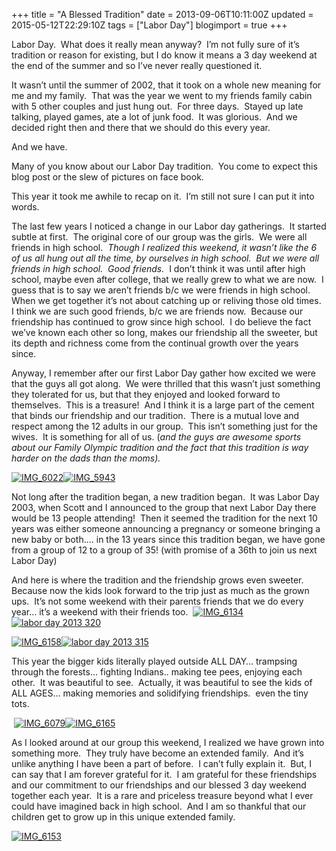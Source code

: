 +++
title = "A Blessed Tradition"
date = 2013-09-06T10:11:00Z
updated = 2015-05-12T22:29:10Z
tags = ["Labor Day"]
blogimport = true 
+++

Labor Day.&#160; What does it really mean anyway?&#160; I’m not fully sure of it’s tradition or reason for existing, but I do know it means a 3 day weekend at the end of the summer and so I’ve never really questioned it. 

It wasn’t until the summer of 2002, that it took on a whole new meaning for me and my family.&#160; That was the year we went to my friends family cabin with 5 other couples and just hung out.&#160; For three days.&#160; Stayed up late talking, played games, ate a lot of junk food.&#160; It was glorious.&#160; And we decided right then and there that we should do this every year. 

And we have. 

Many of you know about our Labor Day tradition.&#160; You come to expect this blog post or the slew of pictures on face book.&#160; 

This year it took me awhile to recap on it.&#160; I’m still not sure I can put it into words.&#160; 

The last few years I noticed a change in our Labor day gatherings.&#160; It started subtle at first.&#160; The original core of our group was the girls.&#160; We were all friends in high school.&#160; _Though I realized this weekend, it wasn’t like the 6 of us all hung out all the time, by ourselves in high school.&#160; But we were all friends in high school.&#160; Good friends._&#160; I don’t think it was until after high school, maybe even after college, that we really grew to what we are now.&#160; I guess that is to say we aren’t friends b/c we were friends in high school.&#160; When we get together it’s not about catching up or reliving those old times.&#160; I think we are such good friends, b/c we are friends now.&#160; Because our friendship has continued to grow since high school.&#160; I do believe the fact we’ve known each other so long, makes our friendship all the sweeter, but its depth and richness come from the continual growth over the years since.&#160; 

Anyway, I remember after our first Labor Day gather how excited we were that the guys all got along.&#160; We were thrilled that this wasn’t just something they tolerated for us, but that they enjoyed and looked forward to themselves.&#160; This is a treasure!&#160; And I think it is a large part of the cement that binds our friendship and our tradition.&#160; There is a mutual love and respect among the 12 adults in our group.&#160; This isn’t something just for the wives.&#160; It is something for all of us. (_and the guys are awesome sports about our Family Olympic tradition and the fact that this tradition is way harder on the dads than the moms)._

[![IMG_6022](https://latc.s3.amazonaws.com/wp-content/uploads/2013/09/IMG_6022.jpg "IMG_6022")](https://latc.s3.amazonaws.com/wp-content/uploads/2013/09/IMG_6022.jpg)[![IMG_5943](https://latc.s3.amazonaws.com/wp-content/uploads/2013/09/IMG_5943.jpg "IMG_5943")](https://latc.s3.amazonaws.com/wp-content/uploads/2013/09/IMG_5943.jpg)

Not long after the tradition began, a new tradition began.&#160; It was Labor Day 2003, when Scott and I announced to the group that next Labor Day there would be 13 people attending!&#160; Then it seemed the tradition for the next 10 years was either someone announcing a pregnancy or someone bringing a new baby or both…. in the 13 years since this tradition began, we have gone from a group of 12 to a group of 35! (with promise of a 36th to join us next Labor Day)

And here is where the tradition and the friendship grows even sweeter.&#160; Because now the kids look forward to the trip just as much as the grown ups.&#160; It’s not some weekend with their parents friends that we do every year… it’s a weekend with their friends too.&#160; [![IMG_6134](https://latc.s3.amazonaws.com/wp-content/uploads/2013/09/IMG_6134.jpg "IMG_6134")](https://latc.s3.amazonaws.com/wp-content/uploads/2013/09/IMG_6134.jpg)[![labor day 2013 320](https://latc.s3.amazonaws.com/wp-content/uploads/2013/09/labor-day-2013-320.jpg "labor day 2013 320")](https://latc.s3.amazonaws.com/wp-content/uploads/2013/09/labor-day-2013-320.jpg)

[![IMG_6158](https://latc.s3.amazonaws.com/wp-content/uploads/2013/09/IMG_6158.jpg "IMG_6158")](https://latc.s3.amazonaws.com/wp-content/uploads/2013/09/IMG_6158.jpg)[![labor day 2013 315](https://latc.s3.amazonaws.com/wp-content/uploads/2013/09/labor-day-2013-315.jpg "labor day 2013 315")](https://latc.s3.amazonaws.com/wp-content/uploads/2013/09/labor-day-2013-315.jpg)

This year the bigger kids literally played outside ALL DAY… trampsing through the forests… fighting Indians.. making tee pees, enjoying each other.&#160; It was beautiful to see.&#160; Actually, it was beautiful to see the kids of ALL AGES… making memories and solidifying friendships.&#160; even the tiny tots.

&#160;[![IMG_6079](https://latc.s3.amazonaws.com/wp-content/uploads/2013/09/IMG_6079.jpg "IMG_6079")](https://latc.s3.amazonaws.com/wp-content/uploads/2013/09/IMG_6079.jpg)[![IMG_6165](https://latc.s3.amazonaws.com/wp-content/uploads/2013/09/IMG_6165.jpg "IMG_6165")](https://latc.s3.amazonaws.com/wp-content/uploads/2013/09/IMG_6165.jpg)

As I looked around at our group this weekend, I realized we have grown into something more.&#160; They truly have become an extended family.&#160; And it’s unlike anything I have been a part of before.&#160; I can’t fully explain it.&#160; But, I can say that I am forever grateful for it.&#160; I am grateful for these friendships and our commitment to our friendships and our blessed 3 day weekend together each year.&#160; It is a rare and priceless treasure beyond what I ever could have imagined back in high school.&#160; And I am so thankful that our children get to grow up in this unique extended family. 

[![IMG_6153](https://latc.s3.amazonaws.com/wp-content/uploads/2013/09/IMG_6153.jpg "IMG_6153")](https://latc.s3.amazonaws.com/wp-content/uploads/2013/09/IMG_6153.jpg)
